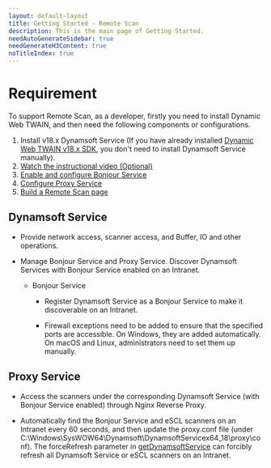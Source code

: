 ```yaml
---
layout: default-layout
title: Getting Started - Remote Scan
description: This is the main page of Getting Started. 
needAutoGenerateSidebar: true
needGenerateH3Content: true
noTitleIndex: true
---
```


# Requirement

To support Remote Scan, as a developer, firstly you need to install Dynamic Web TWAIN, and then need the following components or configurations.


1. Install v18.x Dynamsoft Service (If you have already installed <a href="https://www.dynamsoft.com/web-twain/downloads/" target="_blank">Dynamic Web TWAIN v18.x SDK</a>, you don't need to install Dynamsoft Service manually). 
2. <a href="{{site.video}}" target="_blank">Watch the instructional video (Optional)</a>
3. <a href="{{site.bonjour}}" target="_blank">Enable and configure Bonjour Service</a>
4. <a href="{{site.proxy}}" target="_blank">Configure Proxy Service </a>
5. <a href="{{site.build}}" target="_blank">Build a Remote Scan page</a>

<!--
| Requirement | To Do |
|:-|:-|
| Dynamic Web TWAIN v18.0 SDK| Install <a href="https://www.dynamsoft.com/web-twain/downloads/" target="_blank">Dynamic Web TWAIN v18.0 SDK</a>|
| Dynamsoft Service | Install Dynamsoft Service<br> Enable and configure Bonjour Service   |
| Dynamsoft Proxy Service | Configure Proxy Service  |
| Remote Scan API | Build a Remote Scan page | -->


## Dynamsoft Service

* Provide network access, scanner access, and Buffer, IO and other operations.

* Manage Bonjour Service and Proxy Service. Discover Dynamsoft Services with Bonjour Service enabled on an Intranet.

    * Bonjour Service
        * Register Dynamsoft Service as a Bonjour Service to make it discoverable on an Intranet. 

        * Firewall exceptions need to be added to ensure that the specified ports are accessible. On Windows, they are added 
        automatically. On macOS and Linux, administrators need to set them up manually.

       <!-- * Configure whether the scanners or local files can be accessed by the Proxy Service. -->

## Proxy Service

* Access the scanners under the corresponding Dynamsoft Service (with Bonjour Service enabled) through Nginx Reverse Proxy.

* Automatically find the Bonjour Service and eSCL scanners on an Intranet every 60 seconds, and then update the proxy.conf file (under C:\Windows\SysWOW64\Dynamsoft\DynamsoftServicex64_18\proxy\conf). The forceRefresh parameter in <a href="{{site.api}}RemoteScanObject.html#getdynamsoftservice" target="_blank">getDynamsoftService</a> can forcibly refresh all Dynamsoft Service or eSCL scanners on an Intranet.


